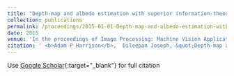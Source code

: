 ```yaml
---
title: "Depth-map and albedo estimation with superior information-theoretic performance"
collection: publications
permalink: /proceedings/2015-01-01-Depth-map-and-albedo-estimation-with-superior-information-theoretic-performance
date: 2015
venue: 'In the proceedings of Image Processing: Machine Vision Applications VIII'
citation: ' <b>Adam P Harrison</b>,  Dileepan Joseph, &quot;Depth-map and albedo estimation with superior information-theoretic performance.&quot; In the proceedings of Image Processing: Machine Vision Applications VIII, 2015.'
---
```

Use [Google Scholar](https://scholar.google.com/scholar?q=Depth+map+and+albedo+estimation+with+superior+information+theoretic+performance){:target="_blank"} for full citation